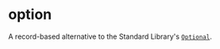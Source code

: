 # option
A record-based alternative to the Standard Library's [`Optional`](https://docs.oracle.com/en/java/javase/23/docs/api///java.base/java/util/Optional.html).